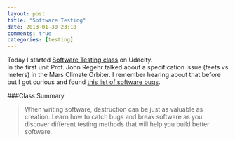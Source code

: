 ```yaml
---
layout: post
title: "Software Testing"
date: 2013-01-30 23:10
comments: true
categories: [testing]
---
```

Today I started [Software Testing class](https://www.udacity.com/course/cs258) on Udacity.  
In the first unit Prof. John Regehr talked about a specification issue (feets vs meters) in the Mars Climate Orbiter. I remember hearing about that before 
but I got curious and found [this list of software bugs](http://www.computerworld.com/s/article/9183580/Epic_failures_11_infamous_software_bugs).

###Class Summary
>When writing software, destruction can be just as valuable as creation. Learn how to catch bugs and break software as you discover different testing methods that will help you build better software.


